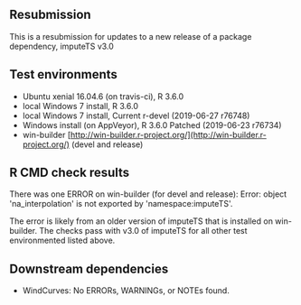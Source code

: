 ## Resubmission 

This is a resubmission for updates to a new release of a package dependency, imputeTS v3.0

## Test environments

* Ubuntu xenial 16.04.6 (on travis-ci), R 3.6.0
* local Windows 7 install, R 3.6.0
* local Windows 7 install, Current r-devel (2019-06-27 r76748)
* Windows install (on AppVeyor), R 3.6.0 Patched (2019-06-23 r76734)
* win-builder [http://win-builder.r-project.org/](http://win-builder.r-project.org/) (devel and release)

## R CMD check results

There was one ERROR on win-builder (for devel and release): Error: object 'na_interpolation' is not exported by 'namespace:imputeTS'.

The error is likely from an older version of imputeTS that is installed on win-builder.  The checks pass with v3.0 of imputeTS for all other test environmented listed above.

## Downstream dependencies

* WindCurves: No ERRORs, WARNINGs, or NOTEs found.
